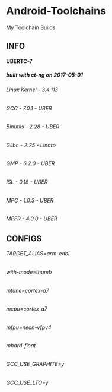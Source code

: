 # Android-Toolchains
My Toolchain Builds


 <h2>INFO</h2>
 
<h4>UBERTC-7</h4>
 
<h5>built with ct-ng on 2017-05-01</h5>
  
 
<h6>Linux Kernel - 3.4.113</h6>
<h6>GCC - 7.0.1 - UBER</h6>
<h6>Binutils - 2.28 - UBER</h6>
<h6>Glibc - 2.25 - Linaro</h6>
<h6>GMP - 6.2.0 - UBER</h6>
<h6>ISL - 0.18 - UBER</h6>
<h6>MPC - 1.0.3 - UBER</h6>
<h6>MPFR - 4.0.0 - UBER</h6>
 
 <h2>CONFIGS</h2>

<h6>TARGET_ALIAS=arm-eabi</h6>
<h6>with-mode=thumb</h6>
<h6>mtune=cortex-a7</h6>
<h6>mcpu=cortex-a7</h6>
<h6>mfpu=neon-vfpv4</h6>
<h6>mhard-float</h6>
<h6>GCC_USE_GRAPHITE=y</h6>
<h6>GCC_USE_LTO=y</h6>

